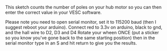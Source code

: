 This sketch counts the number of poles on your hub motor so you can then enter the correct value in your VESC software.

Please note you need to open serial monitor, set it to 115200 baud (then I suggest reboot your arduino).
Connect red to 3.3v on arduino, black to gnd, and the hall wire to D2, D3 and D4
Rotate your wheen ONCE (put a sticker so you know you've gone back to the same starting position) then in the serial monitor
type in an S and hit return to give you the results.
